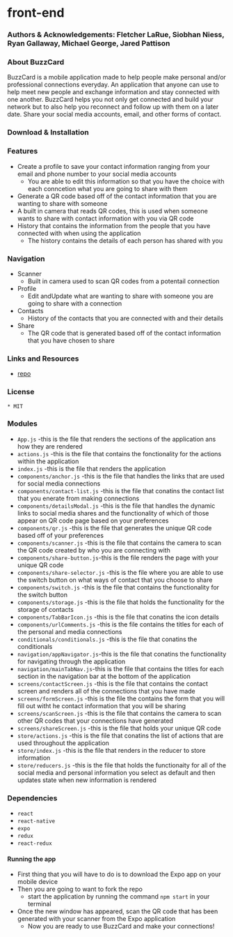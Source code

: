 # front-end

### Authors & Acknowledgements: Fletcher LaRue, Siobhan Niess, Ryan Gallaway, Michael George, Jared Pattison

### About BuzzCard
BuzzCard is a mobile application made to help people make personal and/or professional connections everyday. An application that anyone can use to help meet new people and exchange information and stay connected with one another. BuzzCard helps you not only get connected and build your network but to also help you reconnect and follow up with them on a later date. Share your social media accounts, email, and other forms of contact.

### Download & Installation

### Features
* Create a profile to save your contact information ranging from your email and phone number to your social media accounts
  * You are able to edit this information so that you have the choice with each conncetion what you are going to share with them 
* Generate a QR code based off of the contact information that you are wanting to share with someone
* A built in camera that reads QR codes, this is used when someone wants to share with contact information with you via QR code
* History that contains the information from the people that you have connected with when using the application 
  * The history contains the details of each person has shared with you

### Navigation
* Scanner
  * Built in camera used to scan QR codes from a potentail connection
* Profile
  * Edit andUpdate what are wanting to share with someone you are going to share with a connection
* Contacts
  * History of the contacts that you are connected with and their details
* Share 
  * The QR code that is generated based off of the contact information that you have chosen to share 

### Links and Resources
* [repo](https://github.com/401-final-project/front-end)

### License
    * MIT

### Modules
* `App.js` -this is the file that renders the sections of the application ans how they are rendered
* `actions.js` -this is the file that contains the fonctionality for the actions within the application
* `index.js` -this is the file that renders the application
* `components/anchor.js` -this is the file that handles the links that are used for social media connections
* `components/contact-list.js` -this is the file that conatins the contact list that you enerate from making connections
* `components/detailsModal.js` -this is the file that handles the dynamic links to social media shares and the functionality of which of those appear on QR code page based on your preferences 
* `components/qr.js` -this is the file that generates the unique QR code based off of your preferences
* `components/scanner.js` -this is the file that contains the camera to scan the QR code created by who you are connecting with
* `components/share-button.js`-this is the file renders the page with your unique QR code
* `components/share-selector.js` -this is the file where you are able to use the switch button on what ways of contact that you choose to share
* `components/switch.js` -this is the file that contains the functionality for the switch button
* `components/storage.js` -this is the file that holds the functionality for the storage of contacts
* `components/TabBarIcon.js` -this is the file that conatins the icon details 
* `components/urlComments.js` -this is the file contains the titles for each of the personal and media connections
* `conditionals/conditionals.js` -this is the file that conatins the conditionals 
* `navigation/appNavigator.js`-this is the file that conatins the functionality for navigating through the application
* `navigation/mainTabNav.js`-this is the file that contains the titles for each section in the navigation bar at the bottom of the application
* `screens/contactScreen.js` -this is the file that contains the contact screen and renders all of the connections that you have made
* `screens/formScreen.js` -this is the file the contains the form that you will fill out witht he contact information that you will be sharing
* `screens/scanScreen.js` -this is the file that contains the camera to scan other QR codes that your connections have generated
* `screens/shareScreen.js` -this is the file that holds your unique QR code
* `store/actions.js` -this is the file that conatins the list of actions that are used throughout the application
* `store/index.js` -this is the file that renders in the reducer to store information
* `store/reducers.js` -this is the file that holds the functionaity for all of the social media and personal information you select as default and then updates state when new information is rendered 

### Dependencies
* `react`
* `react-native`
* `expo`
* `redux`
* `react-redux`

#### Running the app
* First thing that you will have to do is to download the Expo app on your mobile device 
* Then you are going to want to fork the repo 
  * start the application by running the command `npm start` in your terminal
* Once the new window has appeared, scan the QR code that has been generated with your scanner from the Expo application 
  * Now you are ready to use BuzzCard and make your connections!